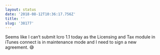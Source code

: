 ```yaml
---
layout: status
date: '2018-08-12T10:36:17.756Z'
title: ''
slug: '38177'
---
```

Seems like I can‘t submit Icro 1.1 today as the Licensing and Tax module in iTunes connect is in maintenance mode and I need to sign a new agreement. 😅
